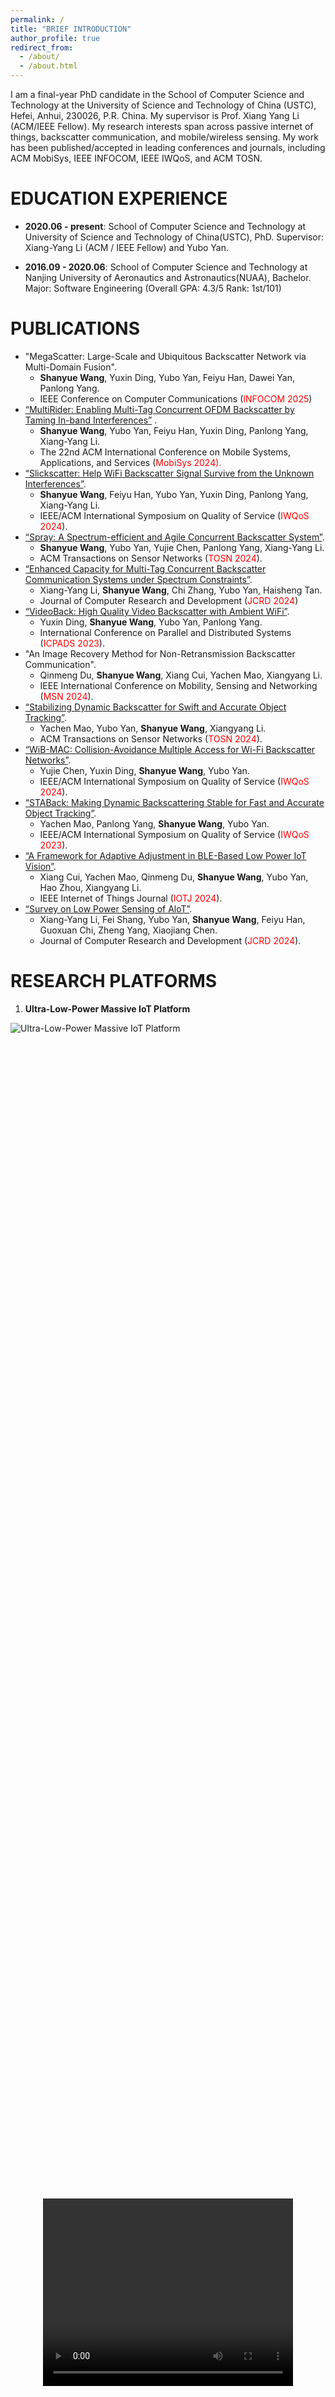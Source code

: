```yaml
---
permalink: /
title: "BRIEF INTRODUCTION"
author_profile: true
redirect_from: 
  - /about/
  - /about.html
---
```


I am a final-year PhD candidate in the School of Computer Science and Technology at the University of Science and Technology of China (USTC), Hefei, Anhui, 230026, P.R. China. My supervisor is Prof. Xiang Yang Li (ACM/IEEE Fellow). My research interests span across passive internet of things, backscatter communication, and mobile/wireless sensing. My work has been published/accepted in leading conferences and journals, including ACM MobiSys, IEEE INFOCOM, IEEE IWQoS, and ACM TOSN.



EDUCATION EXPERIENCE
======
- **2020.06 - present**: School of Computer Science and Technology at University of Science and Technology of China(USTC), PhD.
Supervisor: Xiang-Yang Li (ACM / IEEE Fellow) and Yubo Yan.

- **2016.09 - 2020.06**: School of Computer Science and Technology at Nanjing University of Aeronautics and Astronautics(NUAA), Bachelor.
Major: Software Engineering (Overall GPA: 4.3/5 Rank: 1st/101)

PUBLICATIONS
======
- "MegaScatter: Large-Scale and Ubiquitous Backscatter Network via Multi-Domain Fusion".
  - **Shanyue Wang**,  Yuxin Ding, Yubo Yan, Feiyu Han, Dawei Yan, Panlong Yang. 
  - IEEE Conference on Computer Communications (<span style="color:red;">INFOCOM 2025</span>)
- [“MultiRider: Enabling Multi-Tag Concurrent OFDM Backscatter by Taming In-band Interferences”](https://dl.acm.org/doi/abs/10.1145/3643832.3661862) .
  - **Shanyue Wang**, Yubo Yan, Feiyu Han, Yuxin Ding, Panlong Yang, Xiang-Yang Li. 
  - The 22nd ACM International Conference on Mobile Systems, Applications, and Services (<span style="color:red;">MobiSys 2024).
- [“Slickscatter: Help WiFi Backscatter Signal Survive from the Unknown Interferences”](https://ieeexplore.ieee.org/abstract/document/10682943?casa_token=vIERyBbY2HkAAAAA:kimKI9iyahEVs1uaI-tudMcBXOf2sqBr92iNQ6ih0Hnr0nH5nk_Pbu9hKvDVBqXS0AtfcKHADDI).
  - **Shanyue Wang**, Feiyu Han, Yubo Yan, Yuxin Ding, Panlong Yang, Xiang-Yang Li. 
  - IEEE/ACM International Symposium on Quality of Service (<span style="color:red;">IWQoS 2024</span>).
- [“Spray: A Spectrum-efficient and Agile Concurrent Backscatter System”](https://dl.acm.org/doi/abs/10.1145/3638051).
  - **Shanyue Wang**, Yubo Yan, Yujie Chen, Panlong Yang, Xiang-Yang Li. 
  - ACM Transactions on Sensor Networks (<span style="color:red;">TOSN 2024</span>).
- [“Enhanced Capacity for Multi-Tag Concurrent Backscatter Communication Systems under Spectrum Constraints”](https://crad.ict.ac.cn/en/article/doi/10.7544/issn1000-1239.202440401).
  - Xiang-Yang Li, **Shanyue Wang**, Chi Zhang, Yubo Yan, Haisheng Tan. 
  -  Journal of Computer Research and Development (<span style="color:red;">JCRD 2024</span>)
- [“VideoBack: High Quality Video Backscatter with Ambient WiFi”](https://ieeexplore.ieee.org/abstract/document/10476085).
  - Yuxin Ding, **Shanyue Wang**, Yubo Yan, Panlong Yang. 
  - International Conference on Parallel and Distributed Systems (<span style="color:red;">ICPADS 2023</span>).
-  "An Image Recovery Method for Non-Retransmission Backscatter Communication".
   -  Qinmeng Du, **Shanyue Wang**, Xiang Cui, Yachen Mao, Xiangyang Li.
   -  IEEE International Conference on Mobility, Sensing and Networking (<span style="color:red;">MSN 2024</span>).
- [“Stabilizing Dynamic Backscatter for Swift and Accurate Object Tracking”](https://dl.acm.org/doi/abs/10.1145/3687479).
  - Yachen Mao, Yubo Yan, **Shanyue Wang**, Xiangyang Li. 
  - ACM Transactions on Sensor Networks (<span style="color:red;">TOSN 2024</span>).
- [“WiB-MAC: Collision-Avoidance Multiple Access for Wi-Fi Backscatter Networks”](https://ieeexplore.ieee.org/abstract/document/10682888?casa_token=t-iflYuCHN8AAAAA:dW-q8r8Oe61t9Vy0-92hOcUA3WuehNC5FTaIpL0b4wh047a6aqzEcvvX0i_YPCtMtVkP_8lGcZk).
  - Yujie Chen, Yuxin Ding, **Shanyue Wang**, Yubo Yan. 
  - IEEE/ACM International Symposium on Quality of Service (<span style="color:red;">IWQoS 2024</span>).
-  [“STABack: Making Dynamic Backscattering Stable for Fast and Accurate Object Tracking”](https://ieeexplore.ieee.org/abstract/document/10188790?casa_token=0tFbrd88icIAAAAA:zOXFPuMSC515423od0PmglPzAEPBG6sO_u14VRZVgScOzMjvWMeoBF68hAA27C6UMJ2Ccd8upG0).
   -  Yachen Mao, Panlong Yang, **Shanyue Wang**, Yubo Yan.
   -  IEEE/ACM International Symposium on Quality of Service (<span style="color:red;">IWQoS 2023</span>).
-  [“A Framework for Adaptive Adjustment in BLE-Based Low Power IoT Vision”](https://ieeexplore.ieee.org/abstract/document/10819368?casa_token=M2waCU-oVgQAAAAA:wNGrXCv7aN0ktVqhRGxIaoXILtpqHQ-mx2w1SdEviRTarqY1WWfdp5I1wX-AUKYZ1z4_x8qjFhg).
   -  Xiang Cui, Yachen Mao, Qinmeng Du, **Shanyue Wang**, Yubo Yan, Hao Zhou, Xiangyang Li.
   -  IEEE Internet of Things Journal (<span style="color:red;">IOTJ 2024</span>).
-  [“Survey on Low Power Sensing of AloT”](https://crad.ict.ac.cn/en/article/doi/10.7544/issn1000-1239.202440396). 
   -  Xiang-Yang Li, Fei Shang, Yubo Yan, **Shanyue Wang**, Feiyu Han, Guoxuan Chi, Zheng Yang, Xiaojiang Chen.
   -  Journal of Computer Research and Development (<span style="color:red;">JCRD 2024</span>).
 

RESEARCH PLATFORMS
======

1. **Ultra-Low-Power Massive IoT Platform**

![Ultra-Low-Power Massive IoT Platform](../images/Massive.jpg)

<div style="display: flex; justify-content: center; align-items: center; height: 100vh;">
    <video width="400" height="300" controls>
        <source src="../images/SprayDemo.mp4" type="video/mp4">
    </video>
</div>


   - An optimal spectrum planning strategy based on linear programming enables 30 tags to communicate concurrently in a 630kHz band with 305kbps throughput. A conflict-tolerant priority scheduling technique supports 96-tag cooperation.
   - For high-bandwidth WiFi backscatter signals, partial spectrum overlap and interference cancellation enable concurrent communication of 10 tags in the 2.4GHz band.
   - Design large-scale backscatter communication protocols, combine spatial pseudo-orthogonality and OFDMA techniques to enable simulation of 9,600 tags concurrency.

2. **Robust Battery-Free Sensors Platform**
    
  <div style="display: flex; align-items: center; height: 100vh;">
      <video width="400" height="300" controls>
          <source src="../images/Camera.mp4" type="video/mp4">
      </video>
  </div>

  <div style="display: flex; align-items: center; height: 100vh;">
      <video width="400" height="300" controls>
          <source src="../images/Staback_Demo.mp4" type="video/mp4">
      </video>
  </div>
   - **Wide-Range Passive Universal Sensing Platform**: Utilizing MOSFET transistors combined with an ultra-low-power square wave reference circuit to establish a stable relationship between RF signal parameters and sensor voltage. The prototype operates within 30 µW, with an average measurement error of less than 3%.
   - **Passive Image Signal Transmission**: Incorporating Vision Transformer-based image reconstruction algorithms to reduce transmission load by 70%.
   - **Robust Sensing Platform Based on Ambient WiFi Backscatter**: To mitigate low-frequency interference caused by drastic signal amplitude variations during tag movement, an energy balancing and dynamic demodulation algorithm is proposed, reducing the BER by 0.38.
   - **Robust Sensing Platform Based on Ambient WiFi Backscatter**: Restores the original frequency band using WiFi pilot signals for single-receiver demodulation and recovers corrupted signals by detecting interference-free subcarriers, reducing FER by up to 50%.

AWARDS
======
- **First-Class Academic Scholarship**, University of Science and Technology of China (USTC), 2020, 2024  
- **Outstanding Graduate**, Nanjing University of Aeronautics and Astronautics (NUAA), 2020  
- **National Scholarship (Undergraduate)**, Ministry of Education of China, 2018  
- **First-Class Outstanding Student Scholarship**, NUAA, 2017–2020  
- **First-Class Academic Scholarship**, NUAA, 2017–2020  
- **Merit Student**, NUAA, 2017–2020  
- **Top 100 Outstanding Young Students**, NUAA, 2019  
- **First Prize**, 10th Lanqiao Cup National Software and Information Technology Professional Competition (C/C++ Programming, Undergraduate A Group, Jiangsu Province), Ministry of Industry and Information Technology, 2019  
- **Second Prize**, 9th Lanqiao Cup National Software and Information Technology Professional Competition (C/C++ Programming, Undergraduate A Group, Jiangsu Province), Ministry of Industry and Information Technology, 2018  



SKILLS
======
- **Programming Languages**: C/C++, MATLAB, Python, GNU Radio, LabVIEW, Java, Verilog.
- **Instrument usage**: Universal Software Radio Peripheral (USRP), Millimeter wave radar, Vector Network Analyzers (VNA), RFID, PyTorch, AEDT HFSS.
- **Circuit Design & Embedded Development**: Design Data, analog, and RF circuits and experience developing firmware and hardware solutions using MSP430, STM32, CC13xx, CC2650, and ESP32 microcontroller platforms.



Services
======